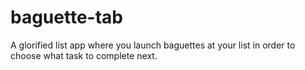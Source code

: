# baguette-tab
A glorified list app where you launch baguettes at your list in order to choose what task to complete next.
